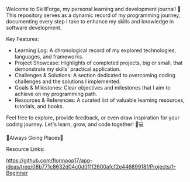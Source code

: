 Welcome to SkillForge, my personal learning and development journal! 🚀 This repository serves as a dynamic record of my programming journey, documenting every step I take to enhance my skills and knowledge in software development.

Key Features:

- Learning Log: A chronological record of my explored technologies, languages, and frameworks.
- Project Showcase: Highlights of completed projects, big or small, that demonstrate my skills' practical application.
- Challenges & Solutions: A section dedicated to overcoming coding challenges and the solutions I implemented.
- Goals & Milestones: Clear objectives and milestones that I aim to achieve on my programming path.
- Resources & References: A curated list of valuable learning resources, tutorials, and books.

Feel free to explore, provide feedback, or even draw inspiration for your coding journey. Let's learn, grow, and code together! 🌱💻

🚂Always Going Places🚃



Resource Links:

<https://github.com/florinpop17/app-ideas/tree/08b771c8632d04c0d011f2600afcf2e44689918f/Projects/1-Beginner>
